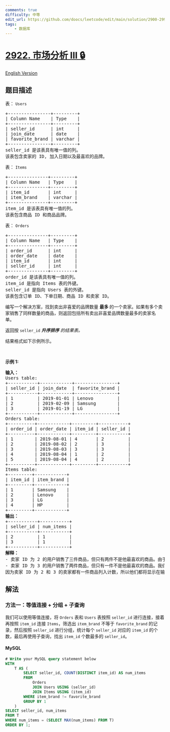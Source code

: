 ```yaml
---
comments: true
difficulty: 中等
edit_url: https://github.com/doocs/leetcode/edit/main/solution/2900-2999/2922.Market%20Analysis%20III/README.md
tags:
    - 数据库
---
```


<!-- problem:start -->

# [2922. 市场分析 III 🔒](https://leetcode.cn/problems/market-analysis-iii)

[English Version](/solution/2900-2999/2922.Market%20Analysis%20III/README_EN.md)

## 题目描述

<!-- description:start -->

<p>表：&nbsp;<code>Users</code></p>

<pre>
+----------------+---------+
| Column Name    | Type    |
+----------------+---------+
| seller_id      | int     |
| join_date      | date    |
| favorite_brand | varchar |
+----------------+---------+
seller_id 是该表具有唯一值的列。
该表包含卖家的 ID, 加入日期以及最喜欢的品牌。
</pre>

<p>表：&nbsp;<code>Items</code></p>

<pre>
+---------------+---------+
| Column Name   | Type    |
+---------------+---------+
| item_id       | int     |
| item_brand    | varchar |
+---------------+---------+
item_id 是该表具有唯一值的列。
该表包含商品 ID 和商品品牌。</pre>

<p>表：&nbsp;<code>Orders</code></p>

<pre>
+---------------+---------+
| Column Name   | Type    |
+---------------+---------+
| order_id      | int     |
| order_date    | date    |
| item_id       | int     |
| seller_id     | int     |
+---------------+---------+
order_id 是该表具有唯一值的列。
item_id 是指向 Items 表的外键。
seller_id 是指向 Users 表的外键。
该表包含订单 ID、下单日期、商品 ID 和卖家 ID。</pre>

<p>编写一个解决方案，找到卖出非喜爱的品牌数量&nbsp;<strong>最多&nbsp;</strong>的一个卖家。如果有多个卖家销售了同样数量的商品，则返回包括所有卖出非喜爱品牌数量最多的卖家名单。&nbsp;</p>

<p>返回按&nbsp;<code>seller_id</code><em>&nbsp;<strong>升序排序</strong>&nbsp;的结果表。</em></p>

<p>结果格式如下示例所示。</p>

<p>&nbsp;</p>

<p><b>示例 1:</b></p>

<pre>
<b>输入：</b>
Users table:
+-----------+------------+----------------+
| seller_id | join_date  | favorite_brand |
+-----------+------------+----------------+
| 1         | 2019-01-01 | Lenovo         |
| 2         | 2019-02-09 | Samsung        |
| 3         | 2019-01-19 | LG             |
+-----------+------------+----------------+
Orders table:
+----------+------------+---------+-----------+
| order_id | order_date | item_id | seller_id |
+----------+------------+---------+-----------+
| 1        | 2019-08-01 | 4       | 2         |
| 2        | 2019-08-02 | 2       | 3         |
| 3        | 2019-08-03 | 3       | 3         |
| 4        | 2019-08-04 | 1       | 2         |
| 5        | 2019-08-04 | 4       | 2         |
+----------+------------+---------+-----------+
Items table:
+---------+------------+
| item_id | item_brand |
+---------+------------+
| 1       | Samsung    |
| 2       | Lenovo     |
| 3       | LG         |
| 4       | HP         |
+---------+------------+
<b>输出：</b>
+-----------+-----------+
| seller_id | num_items |
+-----------+-----------+
| 2         | 1         |
| 3         | 1         |
+-----------+-----------+
<b>解释：</b>
- 卖家 ID 为 2 的用户销售了三件商品，但只有两件不是他最喜欢的商品。由于这两个商品品牌相同，所以我们只计数 1。 
- 卖家 ID 为 3 的用户销售了两件商品，但只有一件不是他最喜欢的商品。我们将只把 不被标记为最喜欢 的商品列入计数中。
因为卖家 ID 为 2 和 3 的卖家都有一件商品列入计数，所以他们都将显示在输出中。
</pre>

<!-- description:end -->

## 解法

<!-- solution:start -->

### 方法一：等值连接 + 分组 + 子查询

我们可以使用等值连接，将 `Orders` 表和 `Users` 表按照 `seller_id` 进行连接，接着再按照 `item_id` 连接 `Items`，筛选出 `item_brand` 不等于 `favorite_brand` 的记录，然后按照 `seller_id` 进行分组，统计每个 `seller_id` 对应的 `item_id` 的个数，最后再使用子查询，找出 `item_id` 个数最多的 `seller_id`。

<!-- tabs:start -->

#### MySQL

```sql
# Write your MySQL query statement below
WITH
    T AS (
        SELECT seller_id, COUNT(DISTINCT item_id) AS num_items
        FROM
            Orders
            JOIN Users USING (seller_id)
            JOIN Items USING (item_id)
        WHERE item_brand != favorite_brand
        GROUP BY 1
    )
SELECT seller_id, num_items
FROM T
WHERE num_items = (SELECT MAX(num_items) FROM T)
ORDER BY 1;
```

<!-- tabs:end -->

<!-- solution:end -->

<!-- problem:end -->

